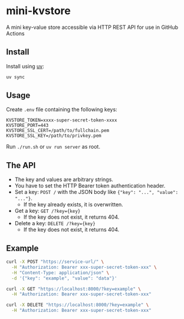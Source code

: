 # mini-kvstore
A mini key-value store accessible via HTTP REST API for use in GitHub Actions

## Install

Install using [uv](https://docs.astral.sh/uv/getting-started/):

```sh
uv sync
```

## Usage

Create `.env` file containing the following keys:

```
KVSTORE_TOKEN=xxxx-super-secret-token-xxxx
KVSTORE_PORT=443
KVSTORE_SSL_CERT=/path/to/fullchain.pem
KVSTORE_SSL_KEY=/path/to/privkey.pem
```

Run `./run.sh` or `uv run server` as root.

## The API

* The key and values are arbitrary strings.
* You have to set the HTTP Bearer token authentication header.
* Set a key: `POST /` with the JSON body like `{"key": "...", "value": "..."}`.
  - If the key already exists, it is overwritten.
* Get a key: `GET /?key={key}`
  - If the key does not exist, it returns 404.
* Delete a key: `DELETE /?key={key}`
  - If the key does not exist, it returns 404.

## Example

```bash
curl -X POST "https://service-url/" \
  -H "Authorization: Bearer xxx-super-secret-token-xxx" \
  -H "Content-Type: application/json" \
  -d '{"key": "example", "value": "data"}'

curl -X GET "https://localhost:8000/?key=example" \
  -H "Authorization: Bearer xxx-super-secret-token-xxx"

curl -X DELETE "https://localhost:8000/?key=example" \
  -H "Authorization: Bearer xxx-super-secret-token-xxx"
```
